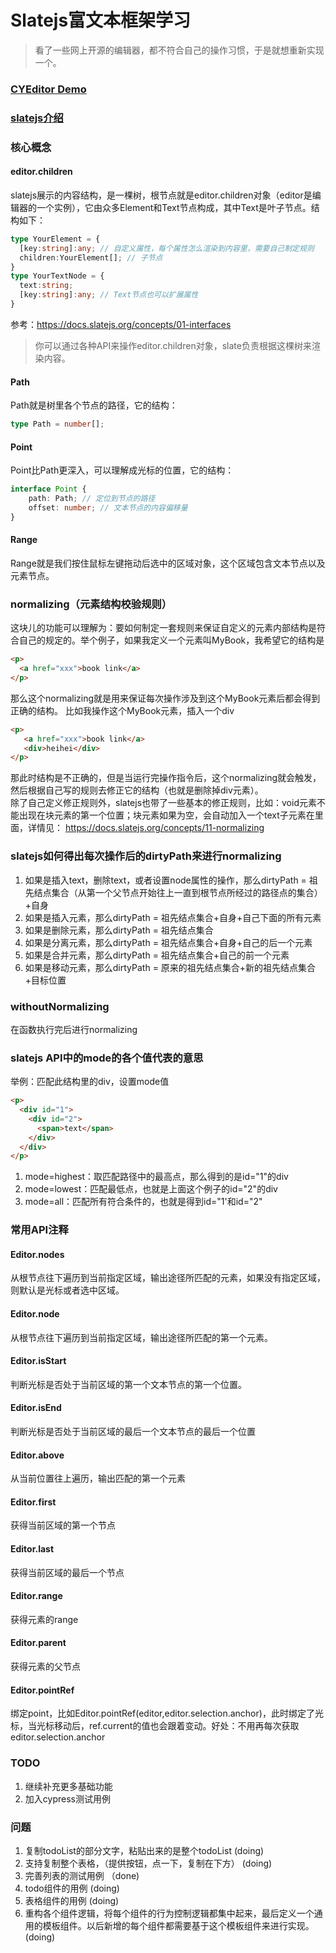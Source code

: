 # Slatejs富文本框架学习
> 看了一些网上开源的编辑器，都不符合自己的操作习惯，于是就想重新实现一个。

### [CYEditor Demo](https://xiongcaihu.github.io/cyEditorDeploy/)

### [slatejs介绍](https://docs.slatejs.org/)

### 核心概念
#### editor.children
slatejs展示的内容结构，是一棵树，根节点就是editor.children对象（editor是编辑器的一个实例），它由众多Element和Text节点构成，其中Text是叶子节点。结构如下：
``` typescript
type YourElement = {
  [key:string]:any; // 自定义属性，每个属性怎么渲染到内容里，需要自己制定规则
  children:YourElement[]; // 子节点
}
type YourTextNode = {
  text:string;
  [key:string]:any; // Text节点也可以扩展属性
}
```
参考：https://docs.slatejs.org/concepts/01-interfaces
<br/>
> 你可以通过各种API来操作editor.children对象，slate负责根据这棵树来渲染内容。

#### Path
Path就是树里各个节点的路径，它的结构：
``` typescript
type Path = number[];
```

#### Point
Point比Path更深入，可以理解成光标的位置，它的结构：
``` typescript
interface Point {
    path: Path; // 定位到节点的路径
    offset: number; // 文本节点的内容偏移量
}
```

#### Range
Range就是我们按住鼠标左键拖动后选中的区域对象，这个区域包含文本节点以及元素节点。

### normalizing（元素结构校验规则）
这块儿的功能可以理解为：要如何制定一套规则来保证自定义的元素内部结构是符合自己的规定的。举个例子，如果我定义一个元素叫MyBook，我希望它的结构是
``` html
<p>
  <a href="xxx">book link</a>
</p>
```
那么这个normalizing就是用来保证每次操作涉及到这个MyBook元素后都会得到正确的结构。
比如我操作这个MyBook元素，插入一个div
``` html
<p>
   <a href="xxx">book link</a>
   <div>heihei</div>
</p>
```
那此时结构是不正确的，但是当运行完操作指令后，这个normalizing就会触发，然后根据自己写的规则去修正它的结构（也就是删除掉div元素）。<br/>
除了自己定义修正规则外，slatejs也带了一些基本的修正规则，比如：void元素不能出现在块元素的第一个位置；块元素如果为空，会自动加入一个text子元素在里面，详情见：
https://docs.slatejs.org/concepts/11-normalizing

### slatejs如何得出每次操作后的dirtyPath来进行normalizing
1. 如果是插入text，删除text，或者设置node属性的操作，那么dirtyPath = 祖先结点集合（从第一个父节点开始往上一直到根节点所经过的路径点的集合）+自身
2. 如果是插入元素，那么dirtyPath = 祖先结点集合+自身+自己下面的所有元素
3. 如果是删除元素，那么dirtyPath = 祖先结点集合
4. 如果是分离元素，那么dirtyPath = 祖先结点集合+自身+自己的后一个元素
5. 如果是合并元素，那么dirtyPath = 祖先结点集合+自己的前一个元素
6. 如果是移动元素，那么dirtyPath = 原来的祖先结点集合+新的祖先结点集合+目标位置

### withoutNormalizing
在函数执行完后进行normalizing
### slatejs API中的mode的各个值代表的意思
举例：匹配此结构里的div，设置mode值
``` html
<p>
  <div id="1">
    <div id="2">
      <span>text</span>
    </div>
  </div>
</p>
```
1. mode=highest：取匹配路径中的最高点，那么得到的是id="1"的div
2. mode=lowest：匹配最低点，也就是上面这个例子的id="2"的div
3. mode=all：匹配所有符合条件的，也就是得到id="1'和id="2"

### 常用API注释
#### Editor.nodes
从根节点往下遍历到当前指定区域，输出途径所匹配的元素，如果没有指定区域，则默认是光标或者选中区域。

#### Editor.node
从根节点往下遍历到当前指定区域，输出途径所匹配的第一个元素。

#### Editor.isStart
判断光标是否处于当前区域的第一个文本节点的第一个位置。

#### Editor.isEnd
判断光标是否处于当前区域的最后一个文本节点的最后一个位置

#### Editor.above
从当前位置往上遍历，输出匹配的第一个元素

#### Editor.first
获得当前区域的第一个节点

#### Editor.last
获得当前区域的最后一个节点

#### Editor.range
获得元素的range

#### Editor.parent
获得元素的父节点

#### Editor.pointRef
绑定point，比如Editor.pointRef(editor,editor.selection.anchor)，此时绑定了光标，当光标移动后，ref.current的值也会跟着变动。好处：不用再每次获取editor.selection.anchor

### TODO
1. 继续补充更多基础功能
2. 加入cypress测试用例

### 问题
1. 复制todoList的部分文字，粘贴出来的是整个todoList (doing)
2. 支持复制整个表格，（提供按钮，点一下，复制在下方） (doing)
3. 完善列表的测试用例 （done)
4. todo组件的用例 (doing)
5. 表格组件的用例 (doing)
6. 重构各个组件逻辑，将每个组件的行为控制逻辑都集中起来，最后定义一个通用的模板组件。以后新增的每个组件都需要基于这个模板组件来进行实现。(doing)
